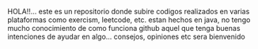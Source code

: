 HOLA!!...
este es un repositorio donde subire codigos realizados en varias plataformas como exercism, leetcode, etc.  estan hechos en java, no tengo mucho conocimiento de como funciona github
aquel que tenga buenas intenciones de ayudar en algo... consejos, opiniones etc sera bienvenido
